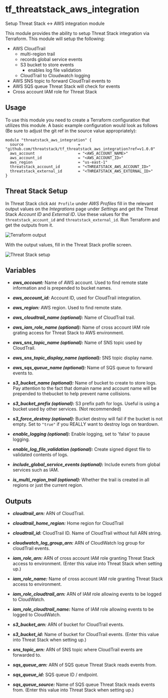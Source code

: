 # tf_threatstack_aws_integration
Setup Threat Stack <-> AWS integration module

This module provides the ability to setup Threat Stack integration via Terraform.  This module will setup the following:

* AWS CloudTrail
  * multi-region trail
  * records global service events
  * S3 bucket to store events
    * enables log file validation
  * CloudTrail to Cloudwatch logging
* AWS SNS topic to forward CloudTrail events to
* AWS SQS queue Threat Stack will check for events
* Cross account IAM role for Threat Stack


## Usage
To use this module you need to create a Terraform configuration that utilizes this module.  A basic example configuration would look as follows (Be sure to adjust the git ref in the source value appropriately):

```hcl
module "threatstack_aws_integration" {
  source                        = "github.com/threatstack/tf_threatstack_aws_integration?ref=v1.0.0"
  aws_account                   = "<AWS_ACCOUNT_NAME>"
  aws_account_id                = "<AWS_ACCOUNT_ID>"
  aws_region                    = "us-east-1"
  threatstack_account_id        = "<THREATSTACK_AWS_ACCOUNT_ID>"
  threatstack_external_id       = "<THREATSTACK_AWS_EXTERNAL_ID>"
}
```

## Threat Stack Setup
In Threat Stack click `Add Profile` under _AWS Profiles_ fill in the relevant output values on the _Integrations_ page under _Settings_ and get the Threat Stack _Account ID_ and _External ID_.  Use these values for the `threatstack_account_id` and `threatstack_external_id`.  Run Terraform and get the outputs from it.

![Terraform output](https://github.com/threatstack/tf_threatstack_aws_integration/raw/master/doc/terraform_output.png "Terraform output")

With the output values, fill in the Threat Stack profile screen.

![Threat Stack setup](https://github.com/threatstack/tf_threatstack_aws_integration/raw/master/doc/threat_stack_setup.png "Threat Stack setup screen")

## Variables
* ___aws_account:___ Name of AWS account.  Used to find remote state information and is prepended to bucket names.

* ___aws_account_id:___ Account ID, used for CloudTrail integration.

* ___aws_region:___ AWS region.  Used to find remote state.

* ___aws_cloudtrail_name (optional):___ Name of CloudTrail trail.

* ___aws_iam_role_name (optional):___ Name of cross account IAM role grating access for Threat Stack to AWS environment.

* ___aws_sns_topic_name (optional):___ Name of SNS topic used by CloudTrail.

* ___aws_sns_topic_display_name (optional):___ SNS topic display name.

* ___aws_sqs_queue_name (optional):___ Name of SQS queue to forward events to.

* ___s3_bucket_name (optional):___ Name of bucket to create to store logs.  Pay attention to the fact that domain name and account name will be prepended to thebucket to help prevent name collisions.

* ___s3_bucket_prefix (optional):___ S3 prefix path for logs.  Useful is using a bucket used by other services. (Not recommended)

* ___s3_force_destroy (optional):___ Bucket destroy will fail if the bucket is not empty.  Set to `"true"` if you REALLY want to destroy logs on teardown.

* ___enable_logging (optional):___ Enable logging, set to 'false' to pause logging.

* ___enable_log_file_validation (optional):___ Create signed digest file to validated contents of logs.

* ___include_global_service_events (optional):___ Include evnets from global services such as IAM.

* ___is_multi_region_trail (optional):___ Whether the trail is created in all regions or just the current region.


## Outputs
* ___cloudtrail_arn:___ ARN of CloudTrail.

* ___cloudtrail_home_region:___ Home region for CloudTrail

* ___cloudtrail_id:___ CloudTrail ID. Name of CloudTrail without full ARN string.

* ___cloudwatch_log_group_arn:___ ARN of CloudWatch log group for cloudTrail events.

* ___iam_role_arn:___ ARN of cross account IAM role granting Threat Stack access to environment.  (Enter this value into Threat Stack when setting up.)

* ___iam_role_name:___ Name of cross account IAM role granting Threat Stack access to environment.

* ___iam_role_cloudtrail_arn:___ ARN of IAM role allowing events to be logged to CloudWatch.

* ___iam_role_cloudtrail_name:___ Name of IAM role allowing events to be logged to CloudWatch.

* ___s3_bucket_arn:___ ARN of bucket for CloudTrail events.

* ___s3_bucket_id:___ Name of bucket for CloudTrail events.  (Enter this value into Threat Stack when setting up.)

* ___sns_topic_arn:___ ARN of SNS topic where CloudTrail events are forwarded to.

* ___sqs_queue_arn:___ ARN of SQS queue Threat Stack reads events from.

* ___sqs_queue_id:___ SQS queue ID / endpoint.

* ___sqs_queue_source:___ Name of SQS queue Threat Stack reads events from.  (Enter this value into Threat Stack when setting up.)
